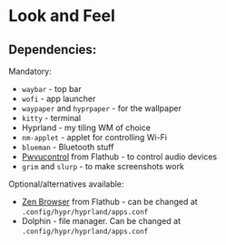 # Look and Feel

## Dependencies:

Mandatory:
- `waybar` - top bar
- `wofi` - app launcher
- `waypaper` and `hyprpaper` - for the wallpaper
- `kitty` - terminal
- Hyprland - my tiling WM of choice
- `nm-applet` - applet for controlling Wi-Fi
- `blueman` - Bluetooth stuff
- [Pwvucontrol](https://flathub.org/apps/com.saivert.pwvucontrol) from Flathub - to control audio devices
- `grim` and `slurp` - to make screenshots work

Optional/alternatives available:
- [Zen Browser](https://flathub.org/apps/app.zen_browser.zen) from Flathub - can be changed at `.config/hypr/hyprland/apps.conf`
- Dolphin - file manager. Can be changed at `.config/hypr/hyprland/apps.conf`
